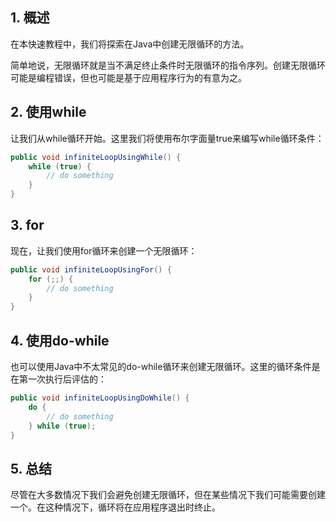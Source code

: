 ## 1. 概述

在本快速教程中，我们将探索在Java中创建无限循环的方法。

简单地说，无限循环就是当不满足终止条件时无限循环的指令序列。创建无限循环可能是编程错误，但也可能是基于应用程序行为的有意为之。

## 2. 使用while

让我们从while循环开始。这里我们将使用布尔字面量true来编写while循环条件：

```java
public void infiniteLoopUsingWhile() {
    while (true) {
        // do something
    }
}
```

## 3. for

现在，让我们使用for循环来创建一个无限循环：

```java
public void infiniteLoopUsingFor() {
    for (;;) {
        // do something
    }
}
```

## 4. 使用do-while

也可以使用Java中不太常见的do-while循环来创建无限循环。这里的循环条件是在第一次执行后评估的：

```java
public void infiniteLoopUsingDoWhile() {
    do {
        // do something
    } while (true);
}
```

## 5. 总结

尽管在大多数情况下我们会避免创建无限循环，但在某些情况下我们可能需要创建一个。在这种情况下，循环将在应用程序退出时终止。
